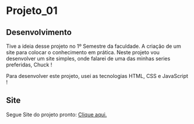 <h1>Projeto_01</h1>

<h2>Desenvolvimento</h2>

<p>Tive a ideia desse projeto no 1º Semestre da faculdade. A criação de um site para colocar o conhecimento em prática. Neste projeto vou desenvolver um site simples, onde falarei de uma das minhas series preferidas, Chuck !</p>

<p>Para desenvolver este projeto, usei as tecnologias HTML, CSS e JavaScript !</p>

<h2>Site</h2>

<p>Segue Site do projeto pronto: <a href="https://serie-chuck.netlify.app">Clique aqui.</a></p>